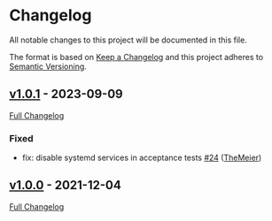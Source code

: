 <!-- markdownlint-disable MD024 -->
# Changelog

All notable changes to this project will be documented in this file.

The format is based on [Keep a Changelog](http://keepachangelog.com/en/1.0.0/) and this project adheres to [Semantic Versioning](http://semver.org).

## [v1.0.1](https://github.com/TheMeier/themeier-systemd_cron/tree/v1.0.1) - 2023-09-09

[Full Changelog](https://github.com/TheMeier/themeier-systemd_cron/compare/v1.0.0...v1.0.1)

### Fixed

- fix: disable systemd services in acceptance tests [#24](https://github.com/TheMeier/themeier-systemd_cron/pull/24) ([TheMeier](https://github.com/TheMeier))

## [v1.0.0](https://github.com/TheMeier/themeier-systemd_cron/tree/v1.0.0) - 2021-12-04

[Full Changelog](https://github.com/TheMeier/themeier-systemd_cron/compare/9330f312f081077c69bb68f1b119b3a7c069784e...v1.0.0)
